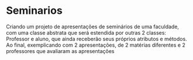 # Seminarios
Criando um projeto de apresentações de seminários de uma faculdade, com uma classe abstrata que será estendida por outras 2 classes: Professor e aluno, que ainda receberão seus próprios atributos e métodos. Ao final, exemplicando com 2 apresentações, de 2 matérias diferentes e 2 professores que avaliaram as apresentações
